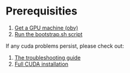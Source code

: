 # Prerequisities


1. [Get a GPU machine (obv)](./create-gpu-instance.md)
2. [Run the bootstrap.sh script](./bootstrap.md)

If any cuda problems persist, please check out:

1. [The troubleshooting guide](troubleshooting.md)
2. [Full CUDA installation](full_cuda_install.md)